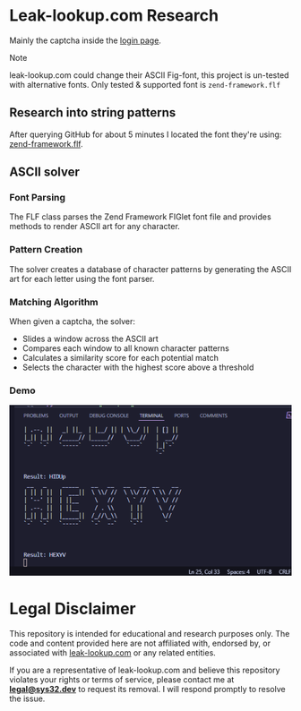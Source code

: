 # Leak-lookup.com Research
Mainly the captcha inside the [login page](https://leak-lookup.com/account/login).

> [!NOTE]
> leak-lookup.com could change their ASCII Fig-font, this project is un-tested with alternative fonts.
> Only tested & supported font is `zend-framework.flf`

## Research into string patterns
After querying GitHub for about 5 minutes I located the font they're using: [zend-framework.flf](https://github.com/chkashif167/creo/blob/e79bb05fc7356c9806b0e3cfb0c4eabb58410096/lib/Zend/Text/Figlet/zend-framework.flf).

## ASCII solver
### Font Parsing
The FLF class parses the Zend Framework FIGlet font file and provides methods to render ASCII art for any character.
### Pattern Creation
The solver creates a database of character patterns by generating the ASCII art for each letter using the font parser.
### Matching Algorithm
When given a captcha, the solver:
   - Slides a window across the ASCII art
   - Compares each window to all known character patterns
   - Calculates a similarity score for each potential match
   - Selects the character with the highest score above a threshold
### Demo
![demo](data/demo.gif)

# Legal Disclaimer
This repository is intended for educational and research purposes only. The code and content provided here are not affiliated with, endorsed by, or associated with [leak-lookup.com](https://leak-lookup.com) or any related entities.

If you are a representative of leak-lookup.com and believe this repository violates your rights or terms of service, please contact me at [**legal@sys32.dev**](mailto://legal@sys32.dev) to request its removal. I will respond promptly to resolve the issue.